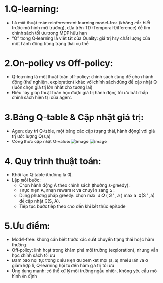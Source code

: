 # 1.Q-learning:
- Là một thuật toán reinforcement learning model‑free (không cần biết trước mô hình môi trường), dựa trên TD (Temporal‑Difference) để tìm chính sách tối ưu trong MDP hữu hạn
- “Q” trong Q‑learning là viết tắt của Quality: giá trị hay chất lượng của một hành động trong trạng thái cụ thể
# 2.On‑policy vs Off‑policy:
- Q‑learning là một thuật toán off‑policy: chính sách dùng để chọn hành động (thử nghiệm, exploration) khác với chính sách dùng để cập nhật Q (luôn chọn giá trị lớn nhất cho tương lai)
- Điều này giúp thuật toán học được giá trị hành động tối ưu bất chấp chính sách hiện tại của agent.
# 3.Bảng Q-table & Cập nhật giá trị: 
- Agent duy trì Q‑table, một bảng các cặp (trạng thái, hành động) với giá trị ước lượng Q(s,a)
- Công thức cập nhật Q‑value:
  ![image](https://github.com/user-attachments/assets/68d1c638-1162-444d-9b23-6e697be41247)
  ![image](https://github.com/user-attachments/assets/e2d11145-cae0-47ad-9520-bc4e5fa7af9f)
# 4. Quy trình thuật toán: 
- Khởi tạo Q‑table (thường là 0).
- Lặp mỗi bước:
   + Chọn hành động A theo chính sách (thường ε-greedy).
   + Thực hiện A, nhận reward R và chuyển sang S'.
   + Dùng phương pháp greedy: chọn 
max
⁡
𝑎
𝑄
(
𝑆
′
,
𝑎
)
max 
a
​
 Q(S 
′
 ,a) để cập nhật Q(S, A).
  + Tiếp tục bước tiếp theo cho đến khi kết thúc episode
# 5.Ưu điểm:
- Model‑free: không cần biết trước xác suất chuyển trạng thái hoặc hàm thưởng
- Off‑policy: linh hoạt trong khám phá môi trường (exploration), nhưng vẫn học chính sách tối ưu
- Đảm bảo hội tụ: trong điều kiện đủ xem xét mọi (s, a) nhiều lần và α giảm hợp lí, Q‑learning hội tụ đến hàm giá trị tối ưu
- Ứng dụng mạnh: có thể xử lý môi trường ngẫu nhiên, không yêu cầu mô hình ổn định

